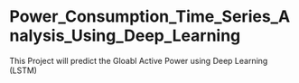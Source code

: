 # Power_Consumption_Time_Series_Analysis_Using_Deep_Learning
This Project will predict the Gloabl Active Power using Deep Learning (LSTM)
